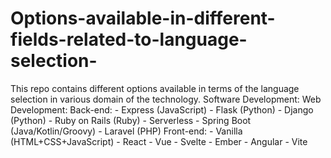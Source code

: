 # Options-available-in-different-fields-related-to-language-selection-
This repo contains different options available in terms of the language selection in various domain of the technology.
Software Development:
  Web Development:
    Back-end:
      - Express (JavaScript)
      - Flask (Python)
      - Django (Python)
      - Ruby on Rails (Ruby)
      - Serverless
      - Spring Boot (Java/Kotlin/Groovy)
      - Laravel (PHP)
    Front-end:
      - Vanilla (HTML+CSS+JavaScript)
      - React
      - Vue
      - Svelte
      - Ember
      - Angular
      - Vite
 
